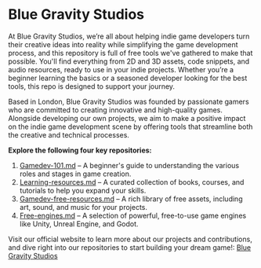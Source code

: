 # Blue Gravity Studios
At Blue Gravity Studios, we’re all about helping indie game developers turn their creative ideas into reality while simplifying the game development process, and this repository is full of free tools we've gathered to make that possible. You'll find everything from 2D and 3D assets, code snippets, and audio resources, ready to use in your indie projects. Whether you’re a beginner learning the basics or a seasoned developer looking for the best tools, this repo is designed to support your journey.  

Based in London, Blue Gravity Studios was founded by passionate gamers who are committed to creating innovative and high-quality games. Alongside developing our own projects, we aim to make a positive impact on the indie game development scene by offering tools that streamline both the creative and technical processes.  

**Explore the following four key repositories:**  
1. [Gamedev-101.md](https://github.com/bluegravitystudios/bgs-gamedev-repo/blob/main/gamedev-101.md) – A beginner's guide to understanding the various roles and stages in game creation.  
2. [Learning-resources.md](https://github.com/bluegravitystudios/gameassets/blob/main/learning-resources.md) – A curated collection of books, courses, and tutorials to help you expand your skills.  
3. [Gamedev-free-resources.md](https://github.com/bluegravitystudios/gameassets/blob/main/free-assets.md) – A rich library of free assets, including art, sound, and music for your projects.  
4. [Free-engines.md](https://github.com/bluegravitystudios/gameassets/blob/main/free-engines.md) – A selection of powerful, free-to-use game engines like Unity, Unreal Engine, and Godot.  

Visit our official website to learn more about our projects and contributions, and dive right into our repositories to start building your dream game!: [Blue Gravity Studios](https://gravity.blue/)  



